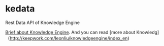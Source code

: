 # kedata
Rest Data API of Knowledge Engine

[Brief about Knowledge Engine](http://keepwork.com/leonliu/knowledgeengine/knowledge_engine_brief). And you can read [more about Knowledg]（http://keepwork.com/leonliu/knowledgeengine/index_en)
